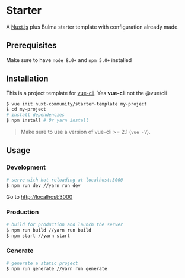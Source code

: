# Starter

A [Nuxt.js](https://github.com/nuxt/nuxt.js) plus Bulma starter template with configuration already made.

## Prerequisites

Make sure to have `node 8.0+` and `npm 5.0+` installed

## Installation

This is a project template for [vue-cli](https://github.com/vuejs/vue-cli). Yes **vue-cli** not the @vue/cli

``` bash
$ vue init nuxt-community/starter-template my-project  
$ cd my-project
# install dependencies
$ npm install # Or yarn install
```

> Make sure to use a version of vue-cli >= 2.1 (`vue -V`).

## Usage

### Development

``` bash
# serve with hot reloading at localhost:3000
$ npm run dev //yarn run dev
```

Go to [http://localhost:3000](http://localhost:3000)

### Production

``` bash
# build for production and launch the server
$ npm run build //yarn run build
$ npm start //yarn start
```

### Generate

``` bash
# generate a static project
$ npm run generate //yarn run generate
```

